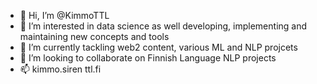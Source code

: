- 👋 Hi, I’m @KimmoTTL
- 👀 I’m interested in data science as well developing, implementing and maintaining new concepts and tools
- 🌱 I’m currently tackling web2 content, various ML and NLP projcets
- 💞️ I’m looking to collaborate on Finnish Language NLP projects
- 📫 kimmo.siren ttl.fi

<!---
KimmoTTL/KimmoTTL is a ✨ special ✨ repository because its `README.md` (this file) appears on your GitHub profile.
You can click the Preview link to take a look at your changes.
--->
